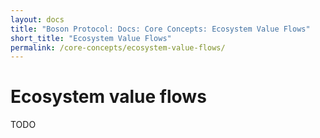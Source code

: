 ```yaml
---
layout: docs
title: "Boson Protocol: Docs: Core Concepts: Ecosystem Value Flows"
short_title: "Ecosystem Value Flows"
permalink: /core-concepts/ecosystem-value-flows/
---
```


# Ecosystem value flows

TODO
